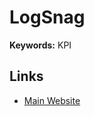 # LogSnag

<!--
https://loggl.net
-->

**Keywords:** KPI

## Links

- [Main Website](https://logsnag.com)

